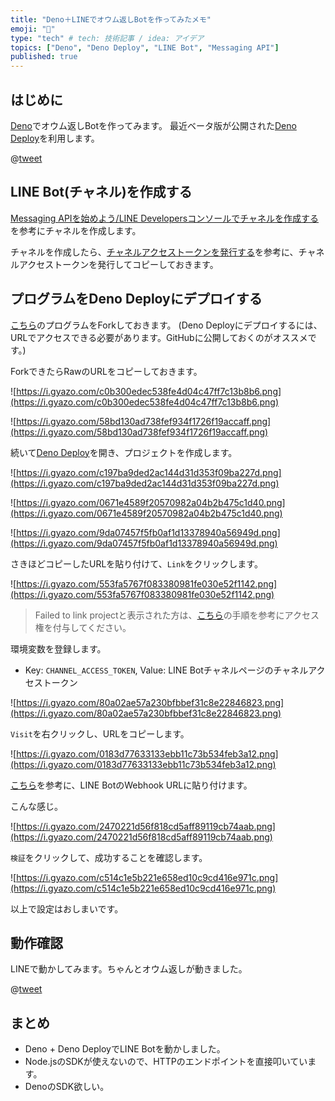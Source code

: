 ```yaml
---
title: "Deno＋LINEでオウム返しBotを作ってみたメモ"
emoji: "🦔"
type: "tech" # tech: 技術記事 / idea: アイデア
topics: ["Deno", "Deno Deploy", "LINE Bot", "Messaging API"]
published: true
---
```


## はじめに

[Deno](https://deno.land/)でオウム返しBotを作ってみます。
最近ベータ版が公開された[Deno Deploy](https://deno.com/deploy)を利用します。

@[tweet](https://twitter.com/tmitsuoka0423/status/1378279511893057538?s=20)

## LINE Bot(チャネル)を作成する

[Messaging APIを始めよう/LINE Developersコンソールでチャネルを作成する](https://developers.line.biz/ja/docs/messaging-api/getting-started/#using-console)を参考にチャネルを作成します。

チャネルを作成したら、[チャネルアクセストークンを発行する](https://developers.line.biz/ja/docs/messaging-api/building-bot/#line-developers%E3%82%B3%E3%83%B3%E3%82%BD%E3%83%BC%E3%83%AB%E3%81%A6%E3%82%99%E3%83%9B%E3%82%99%E3%83%83%E3%83%88%E3%82%92%E8%A8%AD%E5%AE%9A%E3%81%99%E3%82%8B)を参考に、チャネルアクセストークンを発行してコピーしておきます。

## プログラムをDeno Deployにデプロイする

[こちら](https://github.com/tmitsuoka0423/deno-line-bot/blob/master/index.js)のプログラムをForkしておきます。
(Deno Deployにデプロイするには、URLでアクセスできる必要があります。GitHubに公開しておくのがオススメです。)

ForkできたらRawのURLをコピーしておきます。

![https://i.gyazo.com/c0b300edec538fe4d04c47ff7c13b8b6.png](https://i.gyazo.com/c0b300edec538fe4d04c47ff7c13b8b6.png)

![https://i.gyazo.com/58bd130ad738fef934f1726f19accaff.png](https://i.gyazo.com/58bd130ad738fef934f1726f19accaff.png)

続いて[Deno Deploy](https://deno.com/deploy)を開き、プロジェクトを作成します。

![https://i.gyazo.com/c197ba9ded2ac144d31d353f09ba227d.png](https://i.gyazo.com/c197ba9ded2ac144d31d353f09ba227d.png)

![https://i.gyazo.com/0671e4589f20570982a04b2b475c1d40.png](https://i.gyazo.com/0671e4589f20570982a04b2b475c1d40.png)

![https://i.gyazo.com/9da07457f5fb0af1d13378940a56949d.png](https://i.gyazo.com/9da07457f5fb0af1d13378940a56949d.png)

さきほどコピーしたURLを貼り付けて、`Link`をクリックします。

![https://i.gyazo.com/553fa5767f083380981fe030e52f1142.png](https://i.gyazo.com/553fa5767f083380981fe030e52f1142.png)

> Failed to link projectと表示された方は、[こちら](https://qiita.com/tmitsuoka0423/items/2f8392a3ed3e4ffefdfa#%E3%83%87%E3%83%97%E3%83%AD%E3%82%A4%E3%81%99%E3%82%8B%E3%82%A2%E3%83%97%E3%83%AA%E3%82%92%E7%99%BB%E9%8C%B2%E3%81%99%E3%82%8B)の手順を参考にアクセス権を付与してください。

環境変数を登録します。

- Key: `CHANNEL_ACCESS_TOKEN`, Value: LINE Botチャネルページのチャネルアクセストークン

![https://i.gyazo.com/80a02ae57a230bfbbef31c8e22846823.png](https://i.gyazo.com/80a02ae57a230bfbbef31c8e22846823.png)

`Visit`を右クリックし、URLをコピーします。

![https://i.gyazo.com/0183d77633133ebb11c73b534feb3a12.png](https://i.gyazo.com/0183d77633133ebb11c73b534feb3a12.png)

[こちら](https://developers.line.biz/ja/docs/messaging-api/building-bot/#setting-webhook-url)を参考に、LINE BotのWebhook URLに貼り付けます。

こんな感じ。

![https://i.gyazo.com/2470221d56f818cd5aff89119cb74aab.png](https://i.gyazo.com/2470221d56f818cd5aff89119cb74aab.png)

`検証`をクリックして、成功することを確認します。

![https://i.gyazo.com/c514c1e5b221e658ed10c9cd416e971c.png](https://i.gyazo.com/c514c1e5b221e658ed10c9cd416e971c.png)

以上で設定はおしまいです。

## 動作確認

LINEで動かしてみます。ちゃんとオウム返しが動きました。

@[tweet](https://twitter.com/tmitsuoka0423/status/1378279511893057538?s=20)

## まとめ

- Deno + Deno DeployでLINE Botを動かしました。
- Node.jsのSDKが使えないので、HTTPのエンドポイントを直接叩いています。
- DenoのSDK欲しい。
